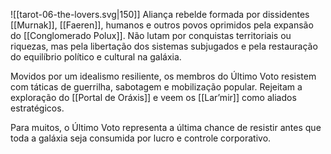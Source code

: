 ![[tarot-06-the-lovers.svg|150]]
Aliança rebelde formada por dissidentes [[Murnak]], [[Faeren]], humanos e outros povos oprimidos pela expansão do [[Conglomerado Polux]]. Não lutam por conquistas territoriais ou riquezas, mas pela libertação dos sistemas subjugados e pela restauração do equilíbrio político e cultural na galáxia.

Movidos por um idealismo resiliente, os membros do Último Voto resistem com táticas de guerrilha, sabotagem e mobilização popular. Rejeitam a exploração do [[Portal de Oráxis]] e veem os [[Lar’mir]] como aliados estratégicos.

Para muitos, o Último Voto representa a última chance de resistir antes que toda a galáxia seja consumida por lucro e controle corporativo.